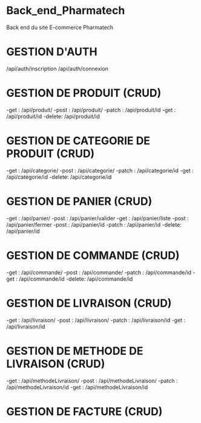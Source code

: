 # Back_end_Pharmatech

Back end du site E-commerce Pharmatech

# GESTION D'AUTH

/api/auth/inscription
/api/auth/connexion

# GESTION DE PRODUIT (CRUD)

-get : /api/produit/
-post : /api/produit/
-patch : /api/produit/id
-get : /api/produit/id
-delete: /api/produit/id

# GESTION DE CATEGORIE DE PRODUIT (CRUD)

-get : /api/categorie/
-post : /api/categorie/
-patch : /api/categorie/id
-get : /api/categorie/id
-delete: /api/categorie/id

# GESTION DE PANIER (CRUD)

-get : /api/panier/
-post : /api/panier/valider
-get : /api/panier/liste
-post : /api/panier/fermer
-post : /api/panier/id
-patch : /api/panier/id
-delete: /api/panier/id

# GESTION DE COMMANDE (CRUD)

-get : /api/commande/
-post : /api/commande/
-patch : /api/commande/id
-get : /api/commande/id
-delete: /api/commande/id

# GESTION DE LIVRAISON (CRUD)

-get : /api/livraison/
-post : /api/livraison/
-patch : /api/livraison/id
-get : /api/livraison/id

# GESTION DE METHODE DE LIVRAISON (CRUD)

-get : /api/methodeLivraison/
-post : /api/methodeLivraison/
-patch : /api/methodeLivraison/id
-get : /api/methodeLivraison/id

# GESTION DE FACTURE (CRUD)
